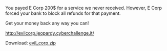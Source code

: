 You payed E Corp 200$ for a service we never received.
However, E Corp forced your bank to block all refunds for that payment.

Get your money back any way you can!

http://evilcorp.jeopardy.cyberchallenge.it/

Download: [evil_corp.zip](https://cyberchallenge.s3.eu-south-1.amazonaws.com/access_control/evil_corp.zip)

